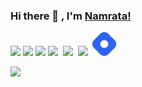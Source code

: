 ### Hi there 👋 , I'm [Namrata!](https://namratasingh15.github.io/Portfolio/)


<!-- 🔭 I’m currently working on ...
- 🌱 I’m currently learning data structure and algorithm.
- 👯 I’m looking to collaborate on ...
- 🤔 I’m looking for help with ...
- 💬 Ask me about ...
- 📫 How to reach me: ...
- 😄 Pronouns: ...
- ⚡ Fun fact: ...
-->
[<img src="https://img.icons8.com/fluent/48/000000/linkedin.png"/>](https://www.linkedin.com/in/itsns15/)
[<img src="https://img.icons8.com/color/48/000000/twitter-squared.png"/>](https://twitter.com/itsNS97) 
[<img src="https://img.icons8.com/fluent/48/000000/instagram-new.png"/>](https://www.instagram.com/itsns1511/)
[<img src="https://img.icons8.com/fluent/48/000000/facebook-new.png"/>](https://www.facebook.com/NamrataSingh1511/)&nbsp;
[<img src="https://img.icons8.com/fluent/48/000000/gmail--v2.png"/>](namratasinghvns15@gmail.com)&nbsp;
[<img src="https://img.icons8.com/color/48/000000/youtube-play.png"/>](https://www.youtube.com/channel/UCFLpZpY00pqUMWHtkVt-0BQ)&nbsp;
[<img src="brand-icon.png" width="38px">](https://hashnode.com/@itsNS)

<img src="https://github-readme-stats.vercel.app/api?username=NAMRATASINGH15&&show_icons=true&title_color=#59f&icon_color=#59f&text_color=#000&bg_color=#fff">
